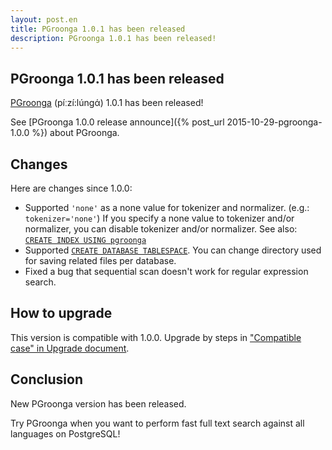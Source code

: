 ```yaml
---
layout: post.en
title: PGroonga 1.0.1 has been released
description: PGroonga 1.0.1 has been released!
---
```


## PGroonga 1.0.1 has been released

[PGroonga](http://pgroonga.github.io/) (píːzí:lúnɡά) 1.0.1 has been released!

See [PGroonga 1.0.0 release announce]({% post_url 2015-10-29-pgroonga-1.0.0 %}) about PGroonga.

## Changes

Here are changes since 1.0.0:

  * Supported `'none'` as a none value for tokenizer and normalizer. (e.g.: `tokenizer='none'`) If you specify a none value to tokenizer and/or normalizer, you can disable tokenizer and/or normalizer. See also: [`CREATE INDEX USING pgroonga`](http://pgroonga.github.io/reference/create-index-using-pgroonga.html)
  * Supported [`CREATE DATABASE TABLESPACE`](https://www.postgresql.org/docs/9.4/static/sql-createdatabase.html). You can change directory used for saving related files per database.
  * Fixed a bug that sequential scan doesn't work for regular expression search. 

## How to upgrade

This version is compatible with 1.0.0. Upgrade by steps in ["Compatible case" in Upgrade document](http://pgroonga.github.io/upgrade/#compatible-case).

## Conclusion

New PGroonga version has been released.

Try PGroonga when you want to perform fast full text search against all languages on PostgreSQL!
